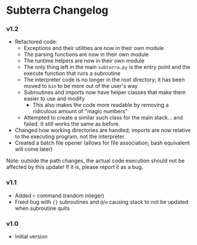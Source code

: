 # Subterra Changelog

### v1.2
- Refactored code:
  - Exceptions and their utilities are now in their own module
  - The parsing functions are now in their own module
  - The runtime helpers are now in their own module
  - The only thing left in the main `subterra.py` is the entry point and the execute function that runs a subroutine
  - The interpreter code is no longer in the root directory; it has been moved to `bin` to be more out of the user's way
  - Subroutines and imports now have helper classes that make them easier to use and modify
    - This also makes the code more readable by removing a ridiculous amount of "magic numbers"
  - Attempted to create a similar such class for the main stack... and failed. It still works the same as before.
- Changed how working directories are handled; imports are now relative to the executing program, not the interpreter.
- Created a batch file opener (allows for file association; bash equivalent will come later)

Note: outside the path changes, the actual code execution should not be affected by this update! If it is, please report it as a bug.

### v1.1
- Added `r` command (random integer)
- Fixed bug with `{}` subroutines and `@`/`e` causing stack to not be updated when subroutine quits

### v1.0
- Initial version

